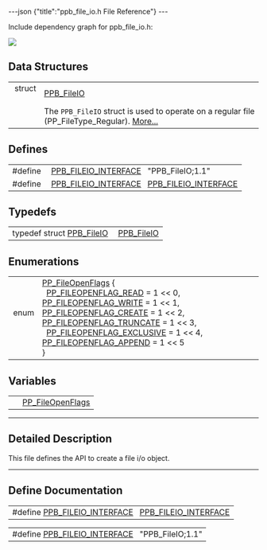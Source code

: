 ---json {"title":"ppb_file_io.h File Reference"} ---

Include dependency graph for ppb_file_io.h:

![](/docs/native-client/pepper_beta/c/ppb__file__io_8h__incl.png)

## Data Structures

<table><tbody><tr class="odd"><td style="text-align: right;">struct  </td><td><a href="/docs/native-client/pepper_beta/c/struct_p_p_b___file_i_o__1__1/" class="el">PPB_FileIO</a></td></tr><tr class="even"><td style="text-align: right;"> </td><td>The <code>PPB_FileIO</code> struct is used to operate on a regular file (PP_FileType_Regular). <a href="/docs/native-client/pepper_beta/c/struct_p_p_b___file_i_o__1__1#details">More...</a><br />
</td></tr></tbody></table>

## Defines

<table><tbody><tr class="odd"><td style="text-align: right;">#define </td><td><a href="/docs/native-client/pepper_beta/c/ppb__file__io_8h#aee417de3562daef62dbf68ddc16a8477" class="el">PPB_FILEIO_INTERFACE</a>   "PPB_FileIO;1.1"</td></tr><tr class="even"><td style="text-align: right;">#define </td><td><a href="/docs/native-client/pepper_beta/c/ppb__file__io_8h#af7e4bdd4e8dbe17acf89068130f60660" class="el">PPB_FILEIO_INTERFACE</a>   <a href="/docs/native-client/pepper_beta/c/ppb__file__io_8h#aee417de3562daef62dbf68ddc16a8477" class="el">PPB_FILEIO_INTERFACE</a></td></tr></tbody></table>

## Typedefs

<table><tbody><tr class="odd"><td style="text-align: right;">typedef struct <a href="/docs/native-client/pepper_beta/c/struct_p_p_b___file_i_o__1__1/" class="el">PPB_FileIO</a> </td><td><a href="/docs/native-client/pepper_beta/c/group___interfaces#ga7b7a4f4317a5af9982ba79d60f04db69" class="el">PPB_FileIO</a></td></tr></tbody></table>

## Enumerations

<table><tbody><tr class="odd"><td style="text-align: right;">enum  </td><td><a href="/docs/native-client/pepper_beta/c/group___enums#ga4c87e6dd19c1d49b66a9b37136a82e82" class="el">PP_FileOpenFlags</a> {<br />
  <a href="/docs/native-client/pepper_beta/c/group___enums#gga4c87e6dd19c1d49b66a9b37136a82e82a9d409b8a19e1a1c90b6c01f45cea8468" class="el">PP_FILEOPENFLAG_READ</a> = 1 &lt;&lt; 0, <a href="/docs/native-client/pepper_beta/c/group___enums#gga4c87e6dd19c1d49b66a9b37136a82e82ad43adf355739f7a82d0f1a884531afbd" class="el">PP_FILEOPENFLAG_WRITE</a> = 1 &lt;&lt; 1, <a href="/docs/native-client/pepper_beta/c/group___enums#gga4c87e6dd19c1d49b66a9b37136a82e82adc826ab2826a482ee2b15cc25d0d9ba2" class="el">PP_FILEOPENFLAG_CREATE</a> = 1 &lt;&lt; 2, <a href="/docs/native-client/pepper_beta/c/group___enums#gga4c87e6dd19c1d49b66a9b37136a82e82afc54dddff300e46f1ea644855abfd3e5" class="el">PP_FILEOPENFLAG_TRUNCATE</a> = 1 &lt;&lt; 3,<br />
  <a href="/docs/native-client/pepper_beta/c/group___enums#gga4c87e6dd19c1d49b66a9b37136a82e82a3ffa615692f3b3a2da0f1e04903eefce" class="el">PP_FILEOPENFLAG_EXCLUSIVE</a> = 1 &lt;&lt; 4, <a href="/docs/native-client/pepper_beta/c/group___enums#gga4c87e6dd19c1d49b66a9b37136a82e82a78c13cbbccebfa9c2b8b2f758397795c" class="el">PP_FILEOPENFLAG_APPEND</a> = 1 &lt;&lt; 5<br />
}</td></tr></tbody></table>

## Variables

<table><tbody><tr class="odd"><td style="text-align: right;"> </td><td><a href="/docs/native-client/pepper_beta/c/group___enums#ga4c87e6dd19c1d49b66a9b37136a82e82" class="el">PP_FileOpenFlags</a></td></tr></tbody></table>

---

<span id="details" class="anchor" style="margin: 0;"></span>

## Detailed Description

This file defines the API to create a file i/o object.

---

## Define Documentation

<span id="af7e4bdd4e8dbe17acf89068130f60660" class="anchor" style="margin: 0;"></span>

<table><tbody><tr class="odd"><td>#define <a href="/docs/native-client/pepper_beta/c/ppb__file__io_8h#af7e4bdd4e8dbe17acf89068130f60660" class="el">PPB_FILEIO_INTERFACE</a>   <a href="/docs/native-client/pepper_beta/c/ppb__file__io_8h#aee417de3562daef62dbf68ddc16a8477" class="el">PPB_FILEIO_INTERFACE</a></td></tr></tbody></table>

<span id="aee417de3562daef62dbf68ddc16a8477" class="anchor" style="margin: 0;"></span>

<table><tbody><tr class="odd"><td>#define <a href="/docs/native-client/pepper_beta/c/ppb__file__io_8h#aee417de3562daef62dbf68ddc16a8477" class="el">PPB_FILEIO_INTERFACE</a>   "PPB_FileIO;1.1"</td></tr></tbody></table>

